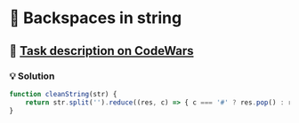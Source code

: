 # 📝 Backspaces in string

## 🔗 [Task description on CodeWars](https://www.codewars.com/kata/5727bb0fe81185ae62000ae3)

### 💡 Solution

```javascript
function cleanString(str) {
    return str.split('').reduce((res, c) => { c === '#' ? res.pop() : res.push(c); return res; }, []).join('');
}
```
